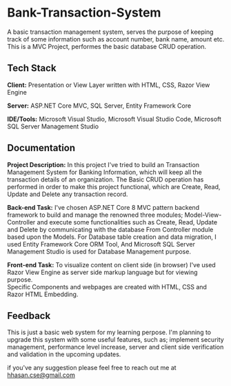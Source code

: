 
# Bank-Transaction-System

A basic transaction management system, 
serves the purpose of keeping track of some information such as account number, bank name, amount etc.
This is a MVC Project, performes the basic database CRUD operation.


## Tech Stack

**Client:** Presentation or View Layer written with HTML, CSS, Razor View Engine

**Server:** ASP.NET Core MVC, SQL Server, Entity Framework Core

**IDE/Tools:** Microsoft Visual Studio, Microsoft Visual Studio Code, Microsoft SQL Server Management Studio

## Documentation

**Project Description:** In this project I've tried to build an Transaction Management System for Banking Information, which will keep all the transaction details of an organization.
The Basic CRUD operation has performed in order to make this project functional, which are Create, Read, Update and Delete any transaction record.

**Back-end Task:** I've chosen ASP.NET Core 8 MVC pattern backend framework to build and manage the renowned three modules; Model-View-Controller and execute some functionalities such as Create, Read, Update and Delete by communicating with the database From Controller module based upon the Models.
For Database table creation and data migration, I used Entity Framework Core ORM Tool, And Microsoft SQL Server Management Studio is used for Database Management purpose.

**Front-end Task:** To visualize content on client side (in browser) I've used Razor View Engine as server side markup language but for viewing purpose.  
Specific Components and webpages are created with HTML, CSS and Razor HTML Embedding.

## Feedback

This is just a basic web system for my learning perpose.
I'm planning to upgrade this system with some useful features, such as; implement security management, performance level increase, server and client side verification and validation in the upcoming updates. 

if you've any suggestion please feel free to reach out me at hhasan.cse@gmail.com
